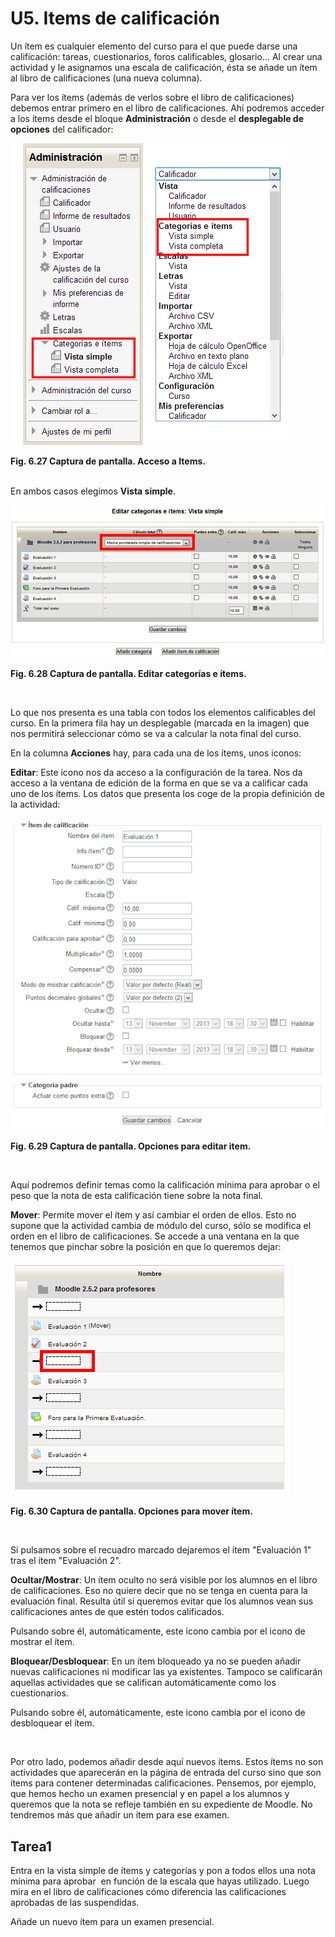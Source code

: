 
# U5. Items de calificación

Un ítem es cualquier elemento del curso para el que puede darse una calificación: tareas, cuestionarios, foros calificables, glosario... Al crear una actividad y le asignamos una escala de calificación, ésta se añade un ítem al libro de calificaciones (una nueva columna).

Para ver los ítems (además de verlos sobre el libro de calificaciones) debemos entrar primero en el libro de calificaciones. Ahí podremos acceder a los ítems desde el bloque **Administración** o desde el **desplegable de opciones** del calificador:


![](https://raw.githubusercontent.com/catedu/curso-moodle/master/img/items-acceso.png)

**Fig. 6.27 Captura de pantalla. Acceso a Items.**

<br/>En ambos casos elegimos **Vista simple**.


![](https://raw.githubusercontent.com/catedu/curso-moodle/master/img/items-editar_items.png)

**Fig. 6.28 Captura de pantalla. Editar categorías e ítems.**

 

Lo que nos presenta es una tabla con todos los elementos calificables del curso. En la primera fila hay un desplegable (marcada en la imagen) que nos permitirá seleccionar cómo se va a calcular la nota final del curso.

En la columna **Acciones** hay, para cada una de los ítems, unos iconos:

**Editar**: Este icono nos da acceso a la configuración de la tarea. Nos da acceso a la ventana de edición de la forma en que se va a calificar cada uno de los ítems. Los datos que presenta los coge de la propia definición de la actividad:


![](https://raw.githubusercontent.com/catedu/curso-moodle/master/img/items-editar_item.png)

**Fig. 6.29 Captura de pantalla. Opciones para editar item.**

 

Aquí podremos definir temas como la calificación mínima para aprobar o el peso que la nota de esta calificación tiene sobre la nota final.

**Mover**: Permite mover el ítem y así cambiar el orden de ellos. Esto no supone que la actividad cambia de módulo del curso, sólo se modifica el orden en el libro de calificaciones. Se accede a una ventana en la que tenemos que pinchar sobre la posición en que lo queremos dejar:


![](https://raw.githubusercontent.com/catedu/curso-moodle/master/img/items-mover_un_item.png)

**Fig. 6.30 Captura de pantalla. Opciones para mover ítem.**

 

Si pulsamos sobre el recuadro marcado dejaremos el ítem "Evaluación 1" tras el ítem "Evaluación 2".

**Ocultar/Mostrar**: Un ítem oculto no será visible por los alumnos en el libro de calificaciones. Eso no quiere decir que no se tenga en cuenta para la evaluación final. Resulta útil si queremos evitar que los alumnos vean sus calificaciones antes de que estén todos calificados.

Pulsando sobre él, automáticamente, este icono cambia por el icono de mostrar el ítem. 

**Bloquear/Desbloquear**: En un ítem bloqueado ya no se pueden añadir nuevas calificaciones ni modificar las ya existentes. Tampoco se calificarán aquellas actividades que se califican automáticamente como los cuestionarios.

Pulsando sobre él, automáticamente, este icono cambia por el icono de desbloquear el ítem.

 

Por otro lado, podemos añadir desde aquí nuevos ítems. Estos ítems no son actividades que aparecerán en la página de entrada del curso sino que son ítems para contener determinadas calificaciones. Pensemos, por ejemplo, que hemos hecho un examen presencial y en papel a los alumnos y queremos que la nota se refleje también en su expediente de Moodle. No tendremos más que añadir un ítem para ese examen.

## Tarea1

Entra en la vista simple de ítems y categorías y pon a todos ellos una nota mínima para aprobar  en función de la escala que hayas utilizado. Luego mira en el libro de calificaciones cómo diferencia las calificaciones aprobadas de las suspendidas.

Añade un nuevo ítem para un examen presencial.

